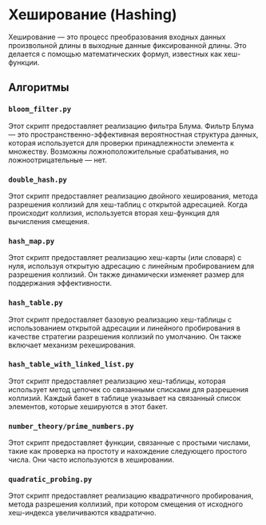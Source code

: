 # Хеширование (Hashing)

Хеширование — это процесс преобразования входных данных произвольной длины в выходные данные фиксированной длины. Это делается с помощью математических формул, известных как хеш-функции.

## Алгоритмы

### `bloom_filter.py`
Этот скрипт предоставляет реализацию фильтра Блума. Фильтр Блума — это пространственно-эффективная вероятностная структура данных, которая используется для проверки принадлежности элемента к множеству. Возможны ложноположительные срабатывания, но ложноотрицательные — нет.

### `double_hash.py`
Этот скрипт предоставляет реализацию двойного хеширования, метода разрешения коллизий для хеш-таблиц с открытой адресацией. Когда происходит коллизия, используется вторая хеш-функция для вычисления смещения.

### `hash_map.py`
Этот скрипт предоставляет реализацию хеш-карты (или словаря) с нуля, используя открытую адресацию с линейным пробированием для разрешения коллизий. Он также динамически изменяет размер для поддержания эффективности.

### `hash_table.py`
Этот скрипт предоставляет базовую реализацию хеш-таблицы с использованием открытой адресации и линейного пробирования в качестве стратегии разрешения коллизий по умолчанию. Он также включает механизм рехеширования.

### `hash_table_with_linked_list.py`
Этот скрипт предоставляет реализацию хеш-таблицы, которая использует метод цепочек со связанными списками для разрешения коллизий. Каждый бакет в таблице указывает на связанный список элементов, которые хешируются в этот бакет.

### `number_theory/prime_numbers.py`
Этот скрипт предоставляет функции, связанные с простыми числами, такие как проверка на простоту и нахождение следующего простого числа. Они часто используются в хешировании.

### `quadratic_probing.py`
Этот скрипт предоставляет реализацию квадратичного пробирования, метода разрешения коллизий, при котором смещения от исходного хеш-индекса увеличиваются квадратично.
